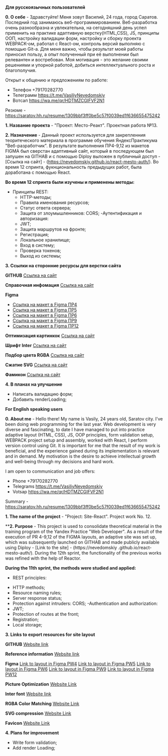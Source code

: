 **Для русскоязычных пользователей**

**0. О себе** - Здравстуйте! Меня зовут Василий, 24 года, город Саратов. Последний год занимаюсь веб-программированием. Веб-разработка очень разнообразна и увлекательна, на сегодняшний день успел применить на практике адаптивную верстку(HTML,CSS), JS, принципы ООП, настройку валидации форм, настройку и сборку проекта WEBPACK-ом, работал c React-ом, контроль версий выполняю с помощью Git-а.
Для меня важно, чтобы результат моей работы приносил пользу, а опыт полученный при её выполнении был релевантен и востребован.
Моя мотивация - это желание своими решениями и упорной работой, добиться интеллектуального роста и благополучия.

Открыт к общению и предложениям по работе:
- Телефон +79170282770
- Телеграмм https://t.me/VasiliyNevedomskiy
- Вотсап https://wa.me/qr/HDTMZCGIFVF2N1

Резюме - https://saratov.hh.ru/resume/1309bbf3ff0be5c57f0039ed1f636655475242

**1. Название проекта** - "Проект: Место-Реакт". Проектная работа №13.

**2. Назначение** - Данный проект используется для закрепленния теоритеческого материала в программе обучения ЯндексПрактикума "Веб-разработчик". В результате выполнения ПР4-9,12 из макетов FIGMA был сверстан адаптивный сайт, который в последующем был запушен на GITHAB и с помощью Diploy выложен в публичный доступ - [Ссылка на сайт] - (https://nevedomskiy.github.io/react-mesto-auth/). Во время 12 спринта, фукнциональность предыдущих работ, была доработана с помощью React.

**Во время 12 спринта были изучены и применены методы:**
   - Принципы REST:
      * HTTP-методы;
      * Правила именования ресурсов;
      * Статус ответа сервера;
      * Защита от злоумышленников: CORS;
   -Аутентификация и авторизация:
      * JWT;
      * Защита маршрутов на фронте;
      * Регистрация;
      * Локальное хранилище;
      * Вход в систему;
      * Проверка токенов;
      * Выход из системы;

**3. Ссылки на сторонние ресурсы для верстки сайта**

  **GITHUB**
  [Ссылка на сайт](https://github.com/Nevedomskiy)

  **Справочная инфомация**
  [Ссылка на сайт](https://developer.mozilla.org/ru/docs/Web/CSS)

  **Figma**
  * [Ссылка на макет в Figma ПР4](https://www.figma.com/file/2cn9N9jSkmxD84oJik7xL7/JavaScript.-Sprint-4?t=ybH75czb5wz4FZfl-0)
  * [Ссылка на макет в Figma ПР5](https://www.figma.com/file/bjyvbKKJN2naO0ucURl2Z0/JavaScript.-Sprint-5?node-id=50160%3A347&t=TaShR0ur8yKeeiY8-0)
  * [Ссылка на макет в Figma ПР6](https://www.figma.com/file/kRVLKwYG3d1HGLvh7JFWRT/JavaScript.-Sprint-6?node-id=1124%3A73&t=VhJyIu7o9N4NzeNw-0)
  * [Ссылка на макет в Figma ПР9](https://www.figma.com/file/PSdQFRHoxXJFs2FH8IXViF/JavaScript.-Sprint-9?node-id=109-315&t=31I8asnDbe8w3Sv0-0)
  * [Ссылка на макет в Figma ПР12](https://www.figma.com/file/5H3gsn5lIGPwzBPby9jAOo/Sprint-14-RU?node-id=0%3A1)

  **Оптимизация картинкок**
  [Ссылка на сайт](https://tinypng.com/)

  **Шрифт Inter**
  [Ссылка на сайт](https://rsms.me/inter/)

  **Подбор цвета RGBA**
  [Ссылка на сайт](http://hex2rgba.devoth.com/)

  **Сжатие SVG**
  [Ссылка на сайт](https://jakearchibald.github.io/svgomg/)

  **Фамикон**
  [Ссылка на сайт](https://favicon.io/favicon-generator/)

**4. В планах на улучшение**
- Написать валидацию форм;
- Добавить renderLoading;


**For English speaking users**

**0. About me** - Hello there! My name is Vasily, 24 years old, Saratov city. I've been doing web programming for the last year. Web development is very diverse and fascinating, to date I have managed to put into practice adaptive layout (HTML, CSS), JS, OOP principles, form validation setup, WEBPACK project setup and assembly, worked with React, I perform version control using Git.
It is important for me that the result of my work is beneficial, and the experience gained during its implementation is relevant and in demand.
My motivation is the desire to achieve intellectual growth and well-being through my decisions and hard work.

I am open to communication and job offers:
- Phone +79170282770
- Telegrams https://t.me/VasiliyNevedomskiy
- Votsap https://wa.me/qr/HDTMZCGIFVF2N1

Summary - https://saratov.hh.ru/resume/1309bbf3ff0be5c57f0039ed1f636655475242

**1. The name of the project** - "Project: Site-React". Project work No. 12.

****2. Purpose** - This project is used to consolidate theoretical material in the training program of the Yandex Practice "Web Developer". As a result of the execution of PR 4-9,12 of the FIGMA layouts, an adaptive site was set up, which was subsequently launched on GITHAB and made publicly available using Diploy - [Link to the site] - (https://nevedomskiy .github.io/react-mesto-auth/). During the 12th sprint, the functionality of the previous works was refined with the help of Reactor.

**During the 11th sprint, the methods were studied and applied:**
- REST principles:
* HTTP methods;
* Resource naming rules;
* Server response status;
* Protection against intruders: CORS;
-Authentication and authorization:
* JWT;
* Protection of routes at the front;
* Registration;
* Local storage;

**3. Links to export resources for site layout**

   **GITHUB**
   [Website link](https://github.com/Nevedomskiy)

   **Reference information**
   [Website link](https://developer.mozilla.org/ru/docs/Web/CSS)

   **Figma**
   [Link to layout in Figma PW4](https://www.figma.com/file/2cn9N9jSkmxD84oJik7xL7/JavaScript.-Sprint-4?t=ybH75czb5wz4FZfl-0)
   [Link to layout in Figma PW5](https://www.figma.com/file/bjyvbKKJN2naO0ucURl2Z0/JavaScript.-Sprint-5?node-id=50160%3A347&t=TaShR0ur8yKeeiY8-0)
   [Link to layout in Figma PW6](https://www.figma.com/file/kRVLKwYG3d1HGLvh7JFWRT/JavaScript.-Sprint-6?node-id=1124%3A73&t=VhJyIu7o9N4NzeNw-0)
   [Link to layout in Figma PW9](https://www.figma.com/file/PSdQFRHoxXJFs2FH8IXViF/JavaScript.-Sprint-9?node-id=109-315&t=31I8asnDbe8w3Sv0-0)
   [Link to layout in Figma PW12](https://www.figma.com/file/5H3gsn5lIGPwzBPby9jAOo/Sprint-14-RU?node-id=0%3A1)

   **Picture Optimization**
   [Website Link](https://tinypng.com/)

   **Inter font**
   [Website link](https://rsms.me/inter/)

   **RGBA Color Matching**
   [Website Link](http://hex2rgba.devoth.com/)

   **SVG compression**
   [Website Link](https://jakearchibald.github.io/svgomg/)

   **Favicon**
   [Website Link](https://favicon.io/favicon-generator/)

**4. Plans for improvement**
- Write form validation;
- Add render Loading;
